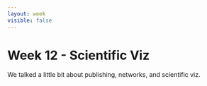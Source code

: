 ```yaml
---
layout: week
visible: false
---
```


# Week 12 - Scientific Viz

We talked a little bit about publishing, networks, and scientific viz.
